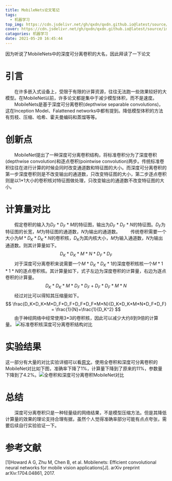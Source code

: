 ```yaml
---
title: MobileNets论文笔记
tags:
  - 机器学习
top_img: https://cdn.jsdelivr.net/gh/qxdn/qxdn.github.io@latest/source/images/mobilenets-note/top_img.jpg
cover: https://cdn.jsdelivr.net/gh/qxdn/qxdn.github.io@latest/source/images/mobilenets-note/top_img.jpg
catagories: 机器学习
date: 2021-05-20 16:45:44
---
```



因为听说了MobileNets中的深度可分离卷积的大名，因此拜读了一下论文
<!--more-->

# 引言
&emsp;&emsp;在许多嵌入式设备上，受限于有限的计算资源，往往无法跑一些效果较好的大模型。在MobileNet以前，许多论文都是集中于减少模型体积，而不是速度。
&emsp;&emsp;MobileNets是基于深度可分离卷积(depthwise separable convolutions)，这在Inception Model、Falattened networks中都有提到。降低模型体积的方法有剪枝、压缩、哈希、霍夫曼编码和蒸馏等等。

# 创新点
&emsp;&emsp;MobileNet提出了一种深度可分离卷积结构，将标准卷积分为了深度卷积(depthwise convolution)和逐点卷积(pointwise convolution)两步。传统标准卷积往往在进行计算的时候会同时改变通道数和特征图的大小。而深度可分离卷积的第一步深度卷积则是不改变输出的通道数，只改变特征图的大小，第二步逐点卷积则是以1*1大小的卷积核对特征图做处理，只改变输出的通道数不改变特征图的大小。

# 计算量对比
&emsp;&emsp;假定卷积的输入为$D_F*D_F*M$的特征图，输出为$D_F*D_F*N$的特征图。$D_F$为特征图的长宽，$M$为特征图的通道数，$N$为输出的通道数。
&emsp;&emsp;传统卷积需要一个大小为$M*D_K*D_K*N$的卷积核，$D_K$为其内核大小，$M$为输入通道数，$N$为输出通道数。则其计算量如下。
$$D_K*D_K*M*N*D_F*D_F$$
&emsp;&emsp;对于深度可分离卷积来说需要一个$M*D_K*D_K*1$的深度卷积核核一个$M*1*1*N$的逐点卷积核。其计算量如下，式子左边为深度卷积的计算量，右边为逐点卷积的计算量。
$$D_K*D_K*M*D_F*D_F+D_F*D_F*M*N$$
&emsp;&emsp;经过对比可以得知其压缩量如下。
$$
\frac{D_K*D_K*M*D_F*D_F+D_F*D_F*M*N}{D_K*D_K*M*N*D_F*D_F} = \frac{1}{N}+\frac{1}{D_K^2}  
$$
&emsp;&emsp;由于神经网络中经常使用3*3的卷积核，因此可以减少大约8到9倍的计算量。
![标准卷积核深度可分离卷积结构对比](/images/mobilenets-note/DW_CONV.png)

# 实验结果
这一部分有大量的对比实验详细可以看[原文](https://arxiv.org/abs/1704.04861)。使用全卷积和深度可分离卷积的MobileNet对比如下图，准确率下降了1%，计算量下降到了原来的11%，参数量下降到了4.2%。![全卷积和深度可分离卷积MobileNet对比](/images/mobilenets-note/compare.png)

# 总结
&emsp;&emsp;深度可分离卷积只是一种轻量级的网络结果，不是模型压缩方法。但是其降低计算量的效果的理论支持合理有据，虽然个人觉得准确率部分可能有点点夸张，需要后续自行实验验证一下。

# 参考文献
[1]Howard A G, Zhu M, Chen B, et al. Mobilenets: Efficient convolutional neural networks for mobile vision applications[J]. arXiv preprint arXiv:1704.04861, 2017.